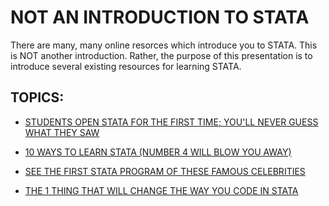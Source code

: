 # NOT AN INTRODUCTION TO STATA

There are many, many online resorces which introduce you to STATA.  This is NOT another introduction.  Rather, the purpose of this presentation is to introduce several existing resources for learning STATA.

## TOPICS: 

* [STUDENTS OPEN STATA FOR THE FIRST TIME; YOU'LL NEVER GUESS WHAT THEY SAW](stata-layout.md)

* [10 WAYS TO LEARN STATA (NUMBER 4 WILL BLOW YOU AWAY)](how-to-learn-stata.md)

* [SEE THE FIRST STATA PROGRAM OF THESE FAMOUS CELEBRITIES](stata-examples.md)

* [THE 1 THING THAT WILL CHANGE THE WAY YOU CODE IN STATA](stata-do-files.md)
